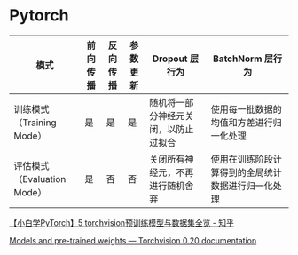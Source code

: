 # Pytorch

| 模式 | 前向传播 | 反向传播 | 参数更新 | Dropout 层行为 | BatchNorm 层行为 |
| --- | --- | --- | --- | --- | --- |
| 训练模式（Training Mode） | 是 | 是 | 是 | 随机将一部分神经元关闭，以防止过拟合 | 使用每一批数据的均值和方差进行归一化处理 |
| 评估模式（Evaluation Mode） | 是 | 否 | 否 | 关闭所有神经元，不再进行随机舍弃 | 使用在训练阶段计算得到的全局统计数据进行归一化处理 |



[【小白学PyTorch】5 torchvision预训练模型与数据集全览 - 知乎](https://zhuanlan.zhihu.com/p/209276308)

[Models and pre-trained weights — Torchvision 0.20 documentation](https://pytorch.org/vision/stable/models.html)